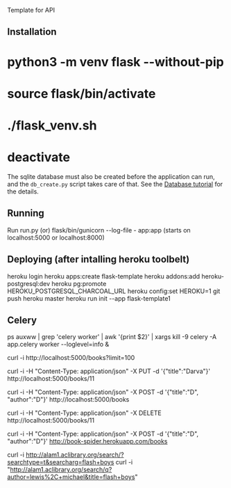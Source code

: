 Template for API

Installation
------------
# python3 -m venv flask --without-pip
# source flask/bin/activate
# ./flask_venv.sh
 
# deactivate

The sqlite database must also be created before the application can run, and the `db_create.py` script takes care of that. See the [Database tutorial](http://blog.miguelgrinberg.com/post/the-flask-mega-tutorial-part-iv-database) for the details.

Running
-------
Run run.py (or) flask/bin/gunicorn --log-file - app:app (starts on localhost:5000 or localhost:8000)

Deploying (after intalling heroku toolbelt)
---------
heroku login
heroku apps:create flask-template
heroku addons:add heroku-postgresql:dev
heroku pg:promote HEROKU_POSTGRESQL_CHARCOAL_URL
heroku config:set HEROKU=1
git push heroku master
heroku run init --app flask-template1

Celery
------
ps auxww | grep 'celery worker' | awk '{print $2}' | xargs kill -9
celery -A app.celery worker --loglevel=info &

curl -i http://localhost:5000/books?limit=100

curl -i -H "Content-Type: application/json" -X PUT -d '{"title":"Darva"}' http://localhost:5000/books/11

curl -i -H "Content-Type: application/json" -X POST -d '{"title":"D", "author":"D"}' http://localhost:5000/books

curl -i -H "Content-Type: application/json" -X DELETE http://localhost:5000/books/11

curl -i -H "Content-Type: application/json" -X POST -d '{"title":"D", "author":"D"}' http://book-spider.herokuapp.com/books


curl -i http://alam1.aclibrary.org/search/?searchtype=t&searcharg=flash+boys
curl -i "http://alam1.aclibrary.org/search/q?author=lewis%2C+michael&title=flash+boys"
